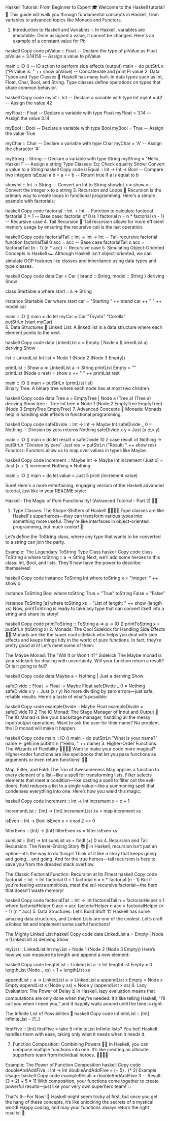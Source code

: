 Haskell Tutorial: From Beginner to Expert 🎓
Welcome to the Haskell tutorial! 🚀 This guide will walk you through fundamental concepts in Haskell, from variables to advanced topics like Monads and Functors.

1. Introduction to Haskell and Variables 💡
In Haskell, variables are immutable. Once assigned a value, it cannot be changed. Here's an example of a constant value for Pi:

haskell
Copy code
piValue :: Float  -- Declare the type of piValue as Float
piValue = 3.14159 -- Assign a value to piValue

main :: IO ()  -- IO action to perform side effects (output)
main = do
    putStrLn ("Pi value is: " ++ show piValue)  -- Concatenate and print Pi value
2. Data Types and Type Classes 🔢
Haskell has many built-in data types such as Int, Float, Char, Bool, and String. Type classes define operations on types that share common behavior.

haskell
Copy code
myInt :: Int       -- Declare a variable with type Int
myInt = 42         -- Assign the value 42

myFloat :: Float   -- Declare a variable with type Float
myFloat = 3.14     -- Assign the value 3.14

myBool :: Bool     -- Declare a variable with type Bool
myBool = True      -- Assign the value True

myChar :: Char     -- Declare a variable with type Char
myChar = 'A'       -- Assign the character 'A'

myString :: String -- Declare a variable with type String
myString = "Hello, Haskell!" -- Assign a string
Type Classes:
Eq: Check equality
Show: Convert a value to a String
haskell
Copy code
isEqual :: Int -> Int -> Bool  -- Compare two integers
isEqual a b = a == b           -- Return true if a is equal to b

showInt :: Int -> String       -- Convert an Int to String
showInt x = show x             -- Convert the integer x to a string
3. Recursion and Loops 🔄
Recursion is the primary way to create loops in functional programming. Here's a simple example with factorials:

haskell
Copy code
factorial :: Int -> Int         -- Function to calculate factorial
factorial 0 = 1                -- Base case: factorial of 0 is 1
factorial n = n * factorial (n - 1)  -- Recursive case
4. Tail Recursion 🧮
Tail recursion allows for more efficient memory usage by ensuring the recursive call is the last operation.

haskell
Copy code
factorialTail :: Int -> Int -> Int   -- Tail-recursive factorial function
factorialTail 0 acc = acc            -- Base case
factorialTail n acc = factorialTail (n - 1) (n * acc)  -- Recursive case
5. Simulating Object-Oriented Concepts in Haskell 🏎️
Although Haskell isn't object-oriented, we can simulate OOP features like classes and inheritance using data types and type classes.

haskell
Copy code
data Car = Car { brand :: String, model :: String } deriving Show

class Startable a where
    start :: a -> String

instance Startable Car where
    start car = "Starting " ++ brand car ++ " " ++ model car

main :: IO ()
main = do
    let myCar = Car "Toyota" "Corolla"  
    putStrLn (start myCar)  
6. Data Structures 🧩
Linked List:
A linked list is a data structure where each element points to the next.

haskell
Copy code
data LinkedList a = Empty | Node a (LinkedList a) deriving Show

list :: LinkedList Int
list = Node 1 (Node 2 (Node 3 Empty))

printList :: Show a => LinkedList a -> String
printList Empty = ""  
printList (Node x rest) = show x ++ " " ++ printList rest

main :: IO ()
main = putStrLn (printList list)  
Binary Tree:
A binary tree where each node has at most two children.

haskell
Copy code
data Tree a = EmptyTree | Node a (Tree a) (Tree a) deriving Show
tree :: Tree Int
tree = Node 1 (Node 2 EmptyTree EmptyTree) (Node 3 EmptyTree EmptyTree)
7. Advanced Concepts 🚀
Monads:
Monads help in handling side effects in functional programming.

haskell
Copy code
safeDivide :: Int -> Int -> Maybe Int
safeDivide _ 0 = Nothing  -- Division by zero returns Nothing
safeDivide x y = Just (x `div` y)

main :: IO ()
main = do
    let result = safeDivide 10 2
    case result of
        Nothing -> putStrLn "Division by zero"
        Just res -> putStrLn ("Result: " ++ show res)
Functors:
Functors allow us to map over values in types like Maybe.

haskell
Copy code
increment :: Maybe Int -> Maybe Int
increment (Just x) = Just (x + 1)
increment Nothing = Nothing

main :: IO ()
main = do
    let value = Just 5
    print (increment value)



Sure! Here's a more entertaining, engaging version of the Haskell advanced tutorial, just like in your README style:

Haskell: The Magic of Pure Functionality! (Advanced Tutorial - Part 2) 🎩✨
1. Type Classes: The Shape-Shifters of Haskell 🦸‍♂️🦸‍♀️
Type classes are like Haskell's superheroes—they can transform various types into something more useful. They're like interfaces in object-oriented programming, but much cooler! 🚀

Let’s define the ToString class, where any type that wants to be converted to a string can join the party.

Example: The Legendary ToString Type Class
haskell
Copy code
class ToString a where
    toString :: a -> String
Next, we’ll add some heroes to this class: Int, Bool, and lists. They’ll now have the power to describe themselves!

haskell
Copy code
instance ToString Int where
    toString x = "Integer: " ++ show x

instance ToString Bool where
    toString True = "True"
    toString False = "False"

instance ToString [a] where
    toString xs = "List of length: " ++ show (length xs)
Now, printToString is ready to take any type that can convert itself into a string and share its story!

haskell
Copy code
printToString :: ToString a => a -> IO ()
printToString x = putStrLn (toString x)
2. Monads: The Cool Sidekick for Handling Side Effects 🤖💥
Monads are like the super cool sidekick who helps you deal with side effects and keeps things tidy in the world of pure functions. In fact, they’re pretty good at it! Let’s meet some of them:

The Maybe Monad: The "Will It or Won't It?" Sidekick
The Maybe monad is your sidekick for dealing with uncertainty. Will your function return a result? Or is it going to fail?

haskell
Copy code
data Maybe a = Nothing | Just a deriving Show

safeDivide :: Float -> Float -> Maybe Float
safeDivide _ 0 = Nothing
safeDivide x y = Just (x / y)
No more dividing by zero errors—just safe, reliable results. Here’s a taste of what’s possible:

haskell
Copy code
exampleDivide :: Maybe Float
exampleDivide = safeDivide 10 2
The IO Monad: The Stage Manager of Input and Output 🎤
The IO Monad is like your backstage manager, handling all the messy input/output operations. Want to ask the user for their name? No problem, the IO monad will make it happen.

haskell
Copy code
main :: IO ()
main = do
    putStrLn "What is your name?"
    name <- getLine
    putStrLn ("Hello, " ++ name)
3. Higher-Order Functions: The Wizards of Flexibility 🧙‍♂️🧙‍♀️
Want to make your code more magical? Higher-order functions are like spellbooks that let you pass functions as arguments or even return functions! 🧪✨

Map, Filter, and Fold: The Trio of Awesomeness
Map applies a function to every element of a list—like a spell for transforming lists.
Filter selects elements that meet a condition—like casting a spell to filter out the evil-doers.
Fold reduces a list to a single value—like a summoning spell that condenses everything into one.
Here’s how you wield this magic:

haskell
Copy code
increment :: Int -> Int
increment x = x + 1

incrementList :: [Int] -> [Int]
incrementList xs = map increment xs

isEven :: Int -> Bool
isEven x = x `mod` 2 == 0

filterEven :: [Int] -> [Int]
filterEven xs = filter isEven xs

sumList :: [Int] -> Int
sumList xs = foldl (+) 0 xs
4. Recursion and Tail Recursion: The Never-Ending Story 📚🔄
In Haskell, recursion isn’t just an option—it’s the way to do things! Think of it like a story that keeps going... and going... and going. And for the true heroes—tail recursion is here to save you from the dreaded stack overflow.

The Classic Factorial Function: Recursion at Its Finest
haskell
Copy code
factorial :: Int -> Int
factorial 0 = 1
factorial n = n * factorial (n - 1)
But if you're feeling extra ambitious, meet the tail-recursive factorial—the hero that doesn’t waste memory!

haskell
Copy code
factorialTail :: Int -> Int
factorialTail n = factorialHelper n 1
    where
        factorialHelper 0 acc = acc
        factorialHelper n acc = factorialHelper (n - 1) (n * acc)
5. Data Structures: Let’s Build Stuff 🏗️
Haskell has some amazing data structures, and Linked Lists are one of the coolest. Let’s craft a linked list and implement some useful functions!

The Mighty Linked List
haskell
Copy code
data LinkedList a = Empty | Node a (LinkedList a) deriving Show

myList :: LinkedList Int
myList = Node 1 (Node 2 (Node 3 Empty))
Here’s how we can measure its length and append a new element:

haskell
Copy code
lengthList :: LinkedList a -> Int
lengthList Empty = 0
lengthList (Node _ xs) = 1 + lengthList xs

appendList :: a -> LinkedList a -> LinkedList a
appendList x Empty = Node x Empty
appendList x (Node y xs) = Node y (appendList x xs)
6. Lazy Evaluation: The Power of Delay ⏳
In Haskell, lazy evaluation means that computations are only done when they’re needed. It’s like telling Haskell, “I’ll call you when I need you,” and it happily waits around until the time is right.

The Infinite List of Possibilities 🌌
haskell
Copy code
infiniteList :: [Int]
infiniteList = [1..]

firstFive :: [Int]
firstFive = take 5 infiniteList
Infinite lists? You bet! Haskell handles them with ease, taking only what it needs when it needs it.

7. Function Composition: Combining Powers 🧪🔬
In Haskell, you can compose multiple functions into one. It’s like creating an ultimate superhero team from individual heroes. 🦸‍♂️🦸‍♀️

Example: The Power of Function Composition
haskell
Copy code
doubleAndAddFive :: Int -> Int
doubleAndAddFive = (+ 5) . (* 2)
Example Usage:
haskell
Copy code
exampleResult = doubleAndAddFive 3  -- Result: (3 * 2) + 5 = 11
With composition, your functions come together to create powerful results—just like your very own superhero team! 💥

That's It—For Now! 🚀
Haskell might seem tricky at first, but once you get the hang of these concepts, it’s like unlocking the secrets of a mystical world! Happy coding, and may your functions always return the right results! 🎉
